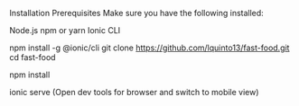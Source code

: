 Installation
Prerequisites
Make sure you have the following installed:

Node.js
npm or yarn
Ionic CLI

npm install -g @ionic/cli
git clone https://github.com/lquinto13/fast-food.git
cd fast-food

npm install

ionic serve (Open dev tools for browser and switch to mobile view)
